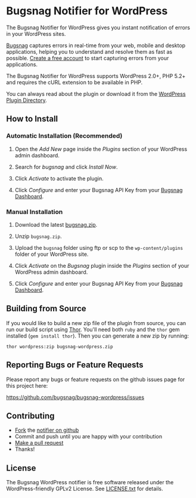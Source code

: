 Bugsnag Notifier for WordPress
==============================

The Bugsnag Notifier for WordPress gives you instant notification of errors 
in your WordPress sites.

[Bugsnag](https://bugsnag.com) captures errors in real-time from your web, 
mobile and desktop applications, helping you to understand and resolve them 
as fast as possible. [Create a free account](https://bugsnag.com) to start 
capturing errors from your applications.

The Bugsnag Notifier for WordPress supports WordPress 2.0+, PHP 5.2+ and
requires the cURL extension to be available in PHP.

You can always read about the plugin or download it from the
[WordPress Plugin Directory](http://wordpress.org/plugins/bugsnag/).


How to Install
--------------

### Automatic Installation (Recommended)

1.  Open the *Add New* page inside the *Plugins* section of your WordPress
    admin dashboard.

2.  Search for *bugsnag* and click *Install Now*.

3.  Click *Activate* to activate the plugin.

4.  Click *Configure* and enter your Bugsnag API Key from your
    [Bugsnag Dashboard](https://bugsnag.com).


### Manual Installation

1.  Download the latest [bugsnag.zip](http://downloads.wordpress.org/plugin/bugsnag.zip).

2.  Unzip `bugsnag.zip`.

3.  Upload the `bugsnag` folder using ftp or scp to the `wp-content/plugins`
    folder of your WordPress site.

4.  Click *Activate* on the *Bugsnag* plugin inside the *Plugins* section of
    your WordPress admin dashboard.

5.  Click *Configure* and enter your Bugsnag API Key from your
    [Bugsnag Dashboard](https://bugsnag.com).


Building from Source
--------------------

If you would like to build a new zip file of the plugin from source, you can
run our build script using [Thor](http://whatisthor.com/). You'll need both
`ruby` and the `thor` gem installed (`gem install thor`). Then you can
generate a new zip by running:

```shell
thor wordpress:zip bugsnag-wordpress.zip
```


Reporting Bugs or Feature Requests
----------------------------------

Please report any bugs or feature requests on the github issues page for this
project here:

<https://github.com/bugsnag/bugsnag-wordpress/issues>


Contributing
------------

-   [Fork](https://help.github.com/articles/fork-a-repo) the [notifier on github](https://github.com/bugsnag/bugsnag-wordpress)
-   Commit and push until you are happy with your contribution
-   [Make a pull request](https://help.github.com/articles/using-pull-requests)
-   Thanks!


License
-------

The Bugsnag WordPress notifier is free software released under the WordPress-friendly GPLv2 License. 
See [LICENSE.txt](https://github.com/bugsnag/bugsnag-wordpress/blob/master/LICENSE.txt) for details.